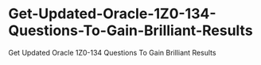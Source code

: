 # Get-Updated-Oracle-1Z0-134-Questions-To-Gain-Brilliant-Results
Get Updated Oracle 1Z0-134 Questions To Gain Brilliant Results
